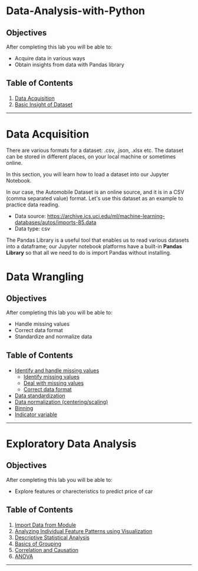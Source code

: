 # Data-Analysis-with-Python
## Objectives

After completing this lab you will be able to:

*   Acquire data in various ways
*   Obtain insights from data with Pandas library
<h2>Table of Contents</h2>

<div class="alert alert-block alert-info" style="margin-top: 20px">
<ol>
    <li><a href="https://#data_acquisition">Data Acquisition</a>
    <li><a href="https://#basic_insight">Basic Insight of Dataset</a></li>
</ol>

</div>
<hr>
<h1 id="data_acquisition">Data Acquisition</h1>
<p>
There are various formats for a dataset: .csv, .json, .xlsx  etc. The dataset can be stored in different places, on your local machine or sometimes online.<br>

In this section, you will learn how to load a dataset into our Jupyter Notebook.<br>

In our case, the Automobile Dataset is an online source, and it is in a CSV (comma separated value) format. Let's use this dataset as an example to practice data reading.

<ul>
    <li>Data source: <a href="https://archive.ics.uci.edu/ml/machine-learning-databases/autos/imports-85.data?utm_medium=Exinfluencer&utm_source=Exinfluencer&utm_content=000026UJ&utm_term=10006555&utm_id=NA-SkillsNetwork-Channel-SkillsNetworkCoursesIBMDeveloperSkillsNetworkDA0101ENSkillsNetwork20235326-2021-01-01" target="_blank">https://archive.ics.uci.edu/ml/machine-learning-databases/autos/imports-85.data</a></li>
    <li>Data type: csv</li>
</ul>
The Pandas Library is a useful tool that enables us to read various datasets into a dataframe; our Jupyter notebook platforms have a built-in <b>Pandas Library</b> so that all we need to do is import Pandas without installing.
</p>

# Data Wrangling

## Objectives

After completing this lab you will be able to:

*   Handle missing values
*   Correct data format
*   Standardize and normalize data
<h2>Table of Contents</h2>

<div class="alert alert-block alert-info" style="margin-top: 20px">
<ul>
    <li><a href="https://#identify_handle_missing_values">Identify and handle missing values</a>
        <ul>
            <li><a href="https://#identify_missing_values">Identify missing values</a></li>
            <li><a href="https://#deal_missing_values">Deal with missing values</a></li>
            <li><a href="https://#correct_data_format">Correct data format</a></li>
        </ul>
    </li>
    <li><a href="https://#data_standardization">Data standardization</a></li>
    <li><a href="https://#data_normalization">Data normalization (centering/scaling)</a></li>
    <li><a href="https://#binning">Binning</a></li>
    <li><a href="https://#indicator">Indicator variable</a></li>
</ul>

</div>

<hr>

# Exploratory Data Analysis
## Objectives

After completing this lab you will be able to:

*   Explore features or charecteristics to predict price of car
<h2>Table of Contents</h2>

<div class="alert alert-block alert-info" style="margin-top: 20px">
<ol>
    <li><a href="https://#import_data">Import Data from Module</a></li>
    <li><a href="https://#pattern_visualization">Analyzing Individual Feature Patterns using Visualization</a></li>
    <li><a href="https://#discriptive_statistics">Descriptive Statistical Analysis</a></li>
    <li><a href="https://#basic_grouping">Basics of Grouping</a></li>
    <li><a href="https://#correlation_causation">Correlation and Causation</a></li>
    <li><a href="https://#anova">ANOVA</a></li>
</ol>

</div>

<hr>
